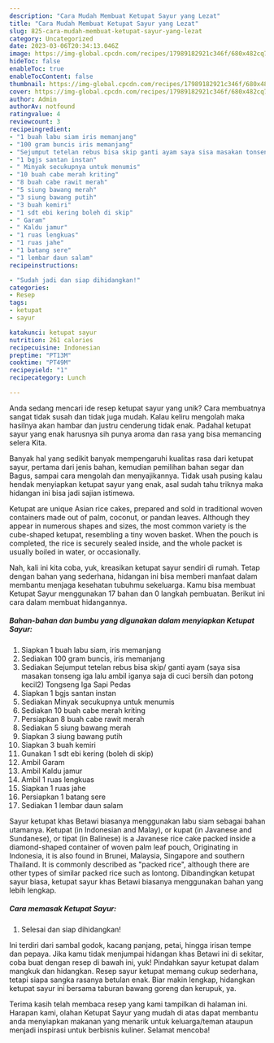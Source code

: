 ```yaml
---
description: "Cara Mudah Membuat Ketupat Sayur yang Lezat"
title: "Cara Mudah Membuat Ketupat Sayur yang Lezat"
slug: 825-cara-mudah-membuat-ketupat-sayur-yang-lezat
category: Uncategorized
date: 2023-03-06T20:34:13.046Z
image: https://img-global.cpcdn.com/recipes/17989182921c346f/680x482cq70/ketupat-sayur-foto-resep-utama.jpg
hideToc: false
enableToc: true
enableTocContent: false
thumbnail: https://img-global.cpcdn.com/recipes/17989182921c346f/680x482cq70/ketupat-sayur-foto-resep-utama.jpg
cover: https://img-global.cpcdn.com/recipes/17989182921c346f/680x482cq70/ketupat-sayur-foto-resep-utama.jpg
author: Admin
authorAv: notfound
ratingvalue: 4
reviewcount: 3
recipeingredient:
- "1 buah labu siam iris memanjang"
- "100 gram buncis iris memanjang"
- "Sejumput tetelan rebus bisa skip ganti ayam saya sisa masakan tonseng iga lalu ambil iganya saja di cuci bersih dan potong kecil2                      Tongseng Iga Sapi Pedas"
- "1 bgjs santan instan"
- " Minyak secukupnya untuk menumis"
- "10 buah cabe merah kriting"
- "8 buah cabe rawit merah"
- "5 siung bawang merah"
- "3 siung bawang putih"
- "3 buah kemiri"
- "1 sdt ebi kering boleh di skip"
- " Garam"
- " Kaldu jamur"
- "1 ruas lengkuas"
- "1 ruas jahe"
- "1 batang sere"
- "1 lembar daun salam"
recipeinstructions:

- "Sudah jadi dan siap dihidangkan!"
categories:
- Resep
tags:
- ketupat
- sayur

katakunci: ketupat sayur 
nutrition: 261 calories
recipecuisine: Indonesian
preptime: "PT13M"
cooktime: "PT49M"
recipeyield: "1"
recipecategory: Lunch

---
```





Anda sedang mencari ide resep ketupat sayur yang unik? Cara membuatnya sangat tidak susah dan tidak juga mudah. Kalau keliru mengolah maka hasilnya akan hambar dan justru cenderung tidak enak. Padahal ketupat sayur yang enak harusnya sih punya aroma dan rasa yang bisa memancing selera Kita.





Banyak hal yang sedikit banyak mempengaruhi kualitas rasa dari ketupat sayur, pertama dari jenis bahan, kemudian pemilihan bahan segar dan Bagus, sampai cara mengolah dan menyajikannya. Tidak usah pusing kalau hendak menyiapkan ketupat sayur yang enak,      asal sudah tahu triknya maka hidangan ini bisa jadi sajian istimewa.














Ketupat are unique Asian rice cakes, prepared and sold in traditional woven containers made out of palm, coconut, or pandan leaves. Although they appear in numerous shapes and sizes, the most common variety is the cube-shaped ketupat, resembling a tiny woven basket. When the pouch is completed, the rice is securely sealed inside, and the whole packet is usually boiled in water, or occasionally.






Nah, kali ini kita coba, yuk, kreasikan ketupat sayur sendiri di rumah. Tetap dengan bahan yang sederhana, hidangan ini bisa memberi manfaat dalam membantu menjaga kesehatan tubuhmu sekeluarga. Kamu bisa membuat Ketupat Sayur menggunakan 17 bahan dan 0 langkah pembuatan. Berikut ini cara dalam membuat hidangannya.

<!--inarticleads1-->

##### Bahan-bahan dan bumbu yang digunakan dalam menyiapkan Ketupat Sayur:

1. Siapkan 1 buah labu siam, iris memanjang
1. Sediakan 100 gram buncis, iris memanjang
1. Sediakan Sejumput tetelan rebus bisa skip/ ganti ayam (saya sisa masakan tonseng iga lalu ambil iganya saja di cuci bersih dan potong kecil2)                      Tongseng Iga Sapi Pedas
1. Siapkan 1 bgjs santan instan
1. Sediakan  Minyak secukupnya untuk menumis
1. Sediakan 10 buah cabe merah kriting
1. Persiapkan 8 buah cabe rawit merah
1. Sediakan 5 siung bawang merah
1. Siapkan 3 siung bawang putih
1. Siapkan 3 buah kemiri
1. Gunakan 1 sdt ebi kering (boleh di skip)
1. Ambil  Garam
1. Ambil  Kaldu jamur
1. Ambil 1 ruas lengkuas
1. Siapkan 1 ruas jahe
1. Persiapkan 1 batang sere
1. Sediakan 1 lembar daun salam


Sayur ketupat khas Betawi biasanya menggunakan labu siam sebagai bahan utamanya. Ketupat (in Indonesian and Malay), or kupat (in Javanese and Sundanese), or tipat (in Balinese) is a Javanese rice cake packed inside a diamond-shaped container of woven palm leaf pouch, Originating in Indonesia, it is also found in Brunei, Malaysia, Singapore and southern Thailand. It is commonly described as &#34;packed rice&#34;, although there are other types of similar packed rice such as lontong. Dibandingkan ketupat sayur biasa, ketupat sayur khas Betawi biasanya menggunakan bahan yang lebih lengkap. 

<!--inarticleads2-->

##### Cara memasak Ketupat Sayur:


1. Selesai dan siap dihidangkan!

Ini terdiri dari sambal godok, kacang panjang, petai, hingga irisan tempe dan pepaya. Jika kamu tidak menjumpai hidangan khas Betawi ini di sekitar, coba buat dengan resep di bawah ini, yuk! Pindahkan sayur ketupat dalam mangkuk dan hidangkan. Resep sayur ketupat memang cukup sederhana, tetapi siapa sangka rasanya betulan enak. Biar makin lengkap, hidangkan ketupat sayur ini bersama taburan bawang goreng dan kerupuk, ya. 

Terima kasih telah membaca resep yang kami tampilkan di halaman ini. Harapan kami, olahan Ketupat Sayur yang mudah di atas dapat membantu anda menyiapkan makanan yang menarik untuk keluarga/teman ataupun menjadi inspirasi untuk berbisnis kuliner. Selamat mencoba!
